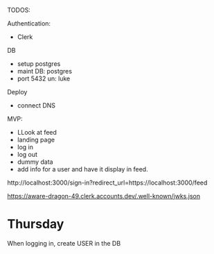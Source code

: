 TODOS:



Authentication:
- Clerk



DB
- setup postgres
- maint DB: postgres
- port 5432
un: luke

Deploy
- connect DNS


MVP:

- LLook at feed
- landing page
- log in
- log out
- dummy data
- add info for a user and have it display in feed. 

http://localhost:3000/sign-in?redirect_url=https://localhost:3000/feed

https://aware-dragon-49.clerk.accounts.dev/.well-known/jwks.json

# Thursday

When logging in, create USER in the DB